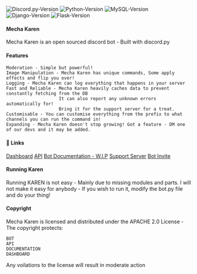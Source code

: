![Discord.py-Version](https://img.shields.io/badge/discord.py-1.7.1-blue?style=flat-square)
![Python-Version](https://img.shields.io/badge/python-3.9.1-green?style=flat-square)
![MySQL-Version](https://img.shields.io/badge/MongoDB-pink?style=flat-square)
![Django-Version](https://img.shields.io/badge/Django-3.1.3-blue?style=flat-square)
![Flask-Version](https://img.shields.io/badge/Flask-1.1.2-blue?style=flat-square)

#### Mecha Karen
Mecha Karen is an open sourced discord bot - Built with discord.py

#### Features
```
Moderation - Simple but powerful!
Image Manipulation - Mecha Karen has unique commands, Some apply effects and flip you over!
Logging - Mecha Karen can log everything that happens in your server
Fast and Reliable - Mecha Karen heavily caches data to prevent constantly fetching from the DB
                    It can also report any unknown errors automatically for!
                    Bring it for the support server for a treat.
Customisable - You can customise everything from the prefix to what channels you can run the command in!
Expanding - Mecha Karen doesn't stop growing! Got a feature - DM one of our devs and it may be added.
```

#### 🔗 Links
[Dashboard](https://mechakaren.xyz/login)
[API](https://api.mechakaren.xyz/docs)
[Bot Documentation - W.I.P](https://docs.mechakaren.xyz/)
[Support Server](https://discord.gg/Q5mFhUM)
[Bot Invite](https://discord.com/oauth2/authorize?client_id=740514706858442792&permissions=0&scope=bot)

#### Running Karen
Running KAREN is not easy - Mainly due to missing modules and parts. I will not make it easy for anybody - If you wish to run it, modify the bot.py file and do your thing!

#### Copyright
Mecha Karen is licensed and distributed under the APACHE 2.0 License - The copyright protects:
```
BOT
API
DOCUMENTATION
DASHBOARD
```

Any voilations to the license will result in moderate action
